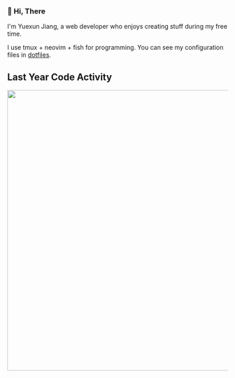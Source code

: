 ###  👋 Hi, There
I'm Yuexun Jiang, a web developer who enjoys creating stuff during my free time. 

I use tmux + neovim + fish for programming. You can see my configuration files in [dotfiles](https://github.com/ahonn/dotfiles).

## Last Year Code Activity
<a href="https://wakatime.com"><img style="width: 640px" src="https://wakatime.com/share/@ahonn/411d2d89-9442-4f9d-a10b-6d18d479afc7.png" /></a>
